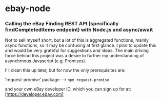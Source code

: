 # ebay-node

### Calling the eBay Finding REST API (specifically findCompletedItems endpoint) with Node.js and async/await

Not to sell myself short, but a lot of this is aggregated functions, mainly async functions, so it may be confusing at first glance. I plan to update this and would be very grateful for suggestions and ideas. The main driving force behind this project was a desire to further my understanding of asynchrnous Javascript (e.g. Promises).

I'll clean this up later, but for now the only prerequisites are:

'request-promise' package --> `npm request-promise`

and your own eBay developer ID, which you can sign up for at: [https://developer.ebay.com]